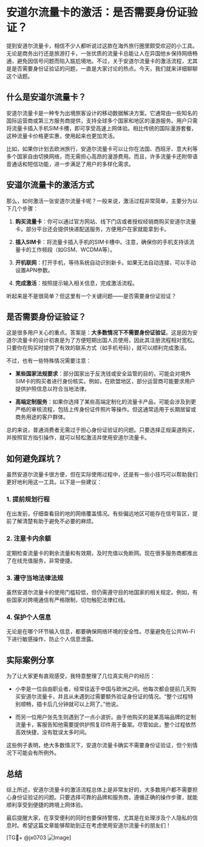 # 安道尔流量卡的激活：是否需要身份证验证？

提到安道尔流量卡，相信不少人都听说过这款在海外旅行圈里颇受欢迎的小工具。无论是商务出行还是旅游打卡，一张优质的流量卡总能让人在异国他乡保持网络畅通，避免因信号问题而陷入尴尬境地。不过，关于安道尔流量卡的激活流程，尤其是是否需要身份证验证的问题，一直是大家讨论的热点。今天，我们就来详细聊聊这个话题。

## 什么是安道尔流量卡？

安道尔流量卡是一种专为出境旅客设计的移动数据解决方案。它通常由一些知名的国际运营商或第三方服务商提供，支持全球多个国家和地区的漫游服务。用户只需将流量卡插入手机SIM卡槽，即可享受高速上网体验。相比传统的国际漫游套餐，这种流量卡价格更实惠，使用起来也更加灵活。

比如，如果你计划去欧洲旅行，安道尔流量卡可以让你在法国、西班牙、意大利等多个国家自由切换网络，而无需担心高昂的漫游费用。而且，许多流量卡还附带语音通话和短信功能，进一步满足了用户的多样化需求。

## 安道尔流量卡的激活方式

那么，如何激活一张安道尔流量卡呢？一般来说，激活过程非常简单，主要分为以下几个步骤：

1. **购买流量卡**：你可以通过官方网站、线下门店或者授权经销商购买安道尔流量卡。部分平台还会提供快递配送服务，方便用户在家就能拿到卡。
   
2. **插入SIM卡**：将流量卡插入手机的SIM卡槽中。注意，确保你的手机支持该流量卡的工作频段（如GSM、WCDMA等）。

3. **开机联网**：打开手机，等待系统自动识别新卡。如果无法自动连接，可以手动设置APN参数。

4. **完成激活**：按照提示输入相关信息，完成激活流程。

听起来是不是很简单？但这里有一个关键问题——是否需要身份证验证？

## 是否需要身份证验证？

这是很多用户关心的重点。答案是：**大多数情况下不需要身份证验证**。这是因为安道尔流量卡的设计初衷是为了方便短期出国人员使用，因此其注册流程相对宽松。只要你在购买时提供了有效的联系方式（如手机号码），就可以顺利完成激活。

不过，也有一些特殊情况需要注意：

- **某些国家法规要求**：部分国家出于反洗钱或安全监管的目的，可能会对境外SIM卡的购买者进行身份核实。例如，在欧盟地区，部分运营商可能要求用户提供护照信息以符合当地法律。
  
- **高端定制服务**：如果你选择了某些高端定制化的流量卡产品，可能会涉及到更严格的审核流程，包括上传身份证件照片等操作。但这通常适用于长期居留或商务用途的客户群体。

总的来说，普通消费者无需过于担心身份证验证的问题。只要选择正规渠道购买，并按照官方指引操作，就可以轻松激活并使用安道尔流量卡。

## 如何避免踩坑？

虽然安道尔流量卡很方便，但在实际使用过程中，还是有一些小技巧可以帮助我们更好地利用这一工具。以下是一些建议：

### 1. 提前规划行程
在出发前，仔细查看目的地的网络覆盖情况。有些偏远地区可能存在信号盲区，提前了解清楚有助于避免不必要的麻烦。

### 2. 注意卡内余额
定期检查流量卡的剩余流量和有效期，及时充值以免断网。现在很多服务商都推出了在线充值服务，非常便捷。

### 3. 遵守当地法律法规
虽然安道尔流量卡的使用门槛较低，但仍需遵守目的地国家的相关规定。例如，有些国家对跨境通信有严格限制，切勿触犯法律红线。

### 4. 保护个人信息
无论是在哪个环节输入信息，都要确保网络环境的安全性。尽量避免在公共Wi-Fi下进行敏感操作，防止个人信息泄露。

## 实际案例分享

为了让大家更有直观感受，我特意整理了几位真实用户的经历：

- 小李是一位自由职业者，经常往返于中国与欧洲之间。他每次都会提前几天购买安道尔流量卡，并且从未遇到过需要额外验证身份证的情况。“整个过程特别顺畅，插卡后几分钟就可以上网了。”他说。

- 而另一位用户张先生则遇到了一点小波折。由于他购买的是某高端品牌的定制流量卡，客服告知他需要提供护照复印件用于备案。尽管如此，整个过程依然高效快捷，没有耽误太多时间。

这些例子表明，绝大多数情况下，安道尔流量卡确实不需要身份证验证，但个别情况下可能会有所例外。

## 总结

综上所述，安道尔流量卡的激活流程总体上是非常友好的，大多数用户都不需要担心身份证验证的问题。只要选择可靠的品牌和服务商，遵循正确的操作步骤，就能顺利享受到便捷的跨境上网体验。

最后提醒大家，在享受便利的同时也要保持警惕，尤其是在处理涉及个人隐私的信息时。希望这篇文章能够帮助到正在考虑使用安道尔流量卡的朋友们！

[TG💪+ @jx0703 ![Image](https://github.com/user-attachments/assets/dbca1d08-cadb-493c-b0ec-ad6f7a83f270)]